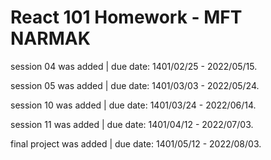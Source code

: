 # React 101 Homework - MFT NARMAK

session 04 was added | due date: 1401/02/25 - 2022/05/15.

session 05 was added | due date: 1401/03/03 - 2022/05/24.

session 10 was added | due date: 1401/03/24 - 2022/06/14.

session 11 was added | due date: 1401/04/12 - 2022/07/03.

final project was added | due date: 1401/05/12 - 2022/08/03.

